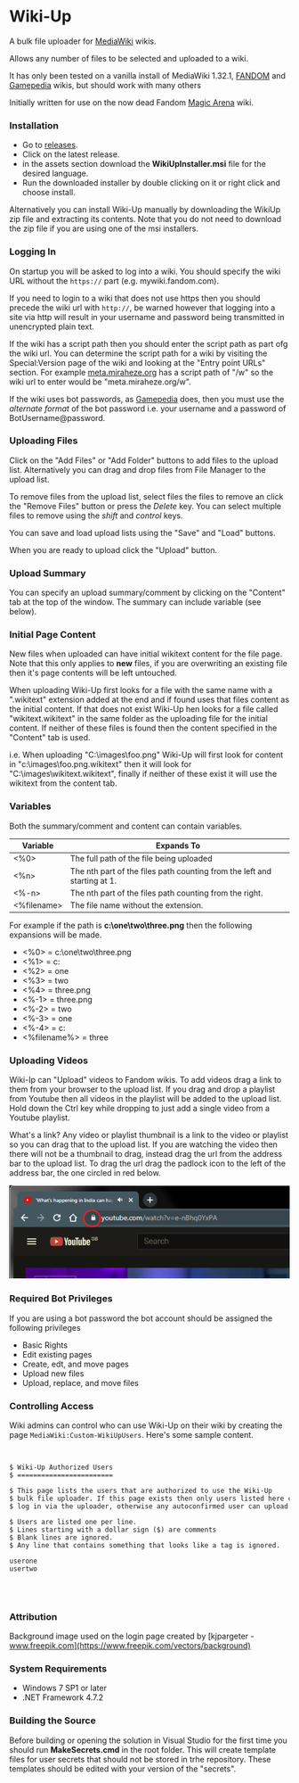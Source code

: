# Wiki-Up

A bulk file uploader for [MediaWiki](https://www.mediawiki.org/wiki/MediaWiki) wikis.

Allows any number of files to be selected and uploaded to a wiki.

It has only been tested on a vanilla install of MediaWiki 1.32.1, [FANDOM](https://www.fandom.com/)
and [Gamepedia](https://www.gamepedia.com/) wikis, but should work with many others

Initially written for use on the now dead Fandom [Magic Arena](https://magicarena.fandom.com) wiki.

### Installation

* Go to [releases](https://github.com/Aspallar/Wiki-Up/releases).
* Click on the latest release.
* in the assets section download the **WikiUpInstaller.msi** file for the desired language.
* Run the downloaded installer by double clicking on it or right click and choose install.

Alternatively you can install Wiki-Up manually by downloading the WikiUp zip file and extracting its contents. Note that you do not need to download the zip file if you are using one of the msi installers.

### Logging In

On startup you will be asked to log into a wiki. You should specify the wiki URL without 
the <code>https://</code> part (e.g. mywiki.fandom.com).

If you need to login to a wiki that does not use https then
you should precede the wiki url with <code>http://</code>, be warned however that logging into a site via http will result in your username and password being transmitted in unencrypted plain text.

If the wiki has a script path then you should enter the script path as part ofg the wiki url. You can determine the script path for a wiki by visiting the Special:Version page of the wiki and looking at the "Entry point URLs" section. For example [meta.miraheze.org](https://meta.miraheze.org/wiki/Special:Version) has a script path of "/w" so the wiki url to enter would be "meta.miraheze.org/w".

If the wiki uses bot passwords, as [Gamepedia](https://help.gamepedia.com/Logging_in_to_third-party_tools) does,
then you must use the *alternate format* of the bot password i.e. your username and a password of BotUsername@password.

### Uploading Files

Click on the "Add Files" or "Add Folder" buttons to add files to the upload list. Alternatively you can drag and drop files from File Manager to the upload list.

To remove files from the upload list, select files the files to remove an click the "Remove Files" button or press the *Delete* key. You can select multiple files to remove using the *shift* and *control* keys.

You can save and load upload lists using the "Save" and "Load" buttons.

When you are ready to upload click the "Upload" button.

### Upload Summary

You can specify an upload summary/comment by clicking on the "Content" tab at the top of the window. The summary can include variable (see below).

### Initial Page Content

New files when uploaded can have initial wikitext content for the file page. Note that this only applies to **new** files, if you are overwriting an existing file then it's page contents will be left untouched.

When uploading Wiki-Up first looks for a file with the same name with a ".wikitext" extension added at the end and if found uses that files content as the initial content. If that does not exist Wiki-Up  hen looks for a file called "wikitext.wikitext" in the same folder as the uploading file for the initial content. If neither of these files is found then the content specified in the "Content" tab is used.

i.e. When uploading "C:\images\foo.png" Wiki-Up will first look for content in "c:\images\foo.png.wikitext" then it will look for "C:\images\wikitext.wikitext", finally if neither of these exist it will use the wikitext from the content tab.

### Variables

Both the summary/comment and content can contain variables.

Variable | Expands To 
-------- | ---------
<%0> | The full path of the file being uploaded
<%n> | The nth part of the files path counting from the left and starting at 1.
<%-n> | The nth part of the files path counting from the right.
<%filename> | The file name without the extension.

For example if the path is **c:\one\two\three.png** then the following expansions will be made.

* <%0> = c:\one\two\three.png
* <%1> = c:
* <%2> = one
* <%3> = two
* <%4> = three.png
* <%-1> = three.png
* <%-2> = two
* <%-3> = one
* <%-4> = c:
* <%filename%> = three


### Uploading Videos

Wiki-Ip can "Upload" videos to Fandom wikis. To add videos drag a link to them from your browser to the upload list. If you drag and drop a playlist from Youtube then all videos in the playlist will be added to the upload list. Hold down the Ctrl key while dropping to just add a single video from a Youtube playlist.

What's a link? Any video or playlist thumbnail is a link to the video or playlist so you can drag that to the upload list. If you are watching the video then there will not be a thumbnail to drag, instead drag the url from the address bar to the upload list. To drag the url drag the padlock icon to the left of the address bar, the one circled in red below.

![Alt text](Images/WikiUDragVideo.png)

### Required Bot Privileges

If you are using a bot password the bot account should be assigned the following privileges
* Basic Rights
* Edit existing pages
* Create, edt, and move pages
* Upload new files
* Upload, replace, and move files

### Controlling Access

Wiki admins can control who can use Wiki-Up on their wiki by creating the page
<code>MediaWiki:Custom-WikiUpUsers</code>. Here's some sample content.
<code>
<pre>
$ Wiki-Up Authorized Users
$ ========================

$ This page lists the users that are authorized to use the Wiki-Up
$ bulk file uploader. If this page exists then only users listed here can
$ log in via the uploader, otherwise any autoconfirmed user can upload.

$ Users are listed one per line.
$ Lines starting with a dollar sign ($) are comments
$ Blank lines are ignored.
$ Any line that contains something that looks like a tag is ignored.

userone
usertwo
</pre>
</code>

### Attribution
Background image used on the login page created by [kjpargeter - www.freepik.com](https://www.freepik.com/vectors/background)

### System Requirements

* Windows 7 SP1 or later
* .NET Framework 4.7.2

### Building the Source

Before building or opening the solution in Visual Studio for the first time you should run **MakeSecrets.cmd** in the root folder. This will create template files for user secrets that should not be stored in trhe repository. These templates should be edited with your version of the "secrets". 
